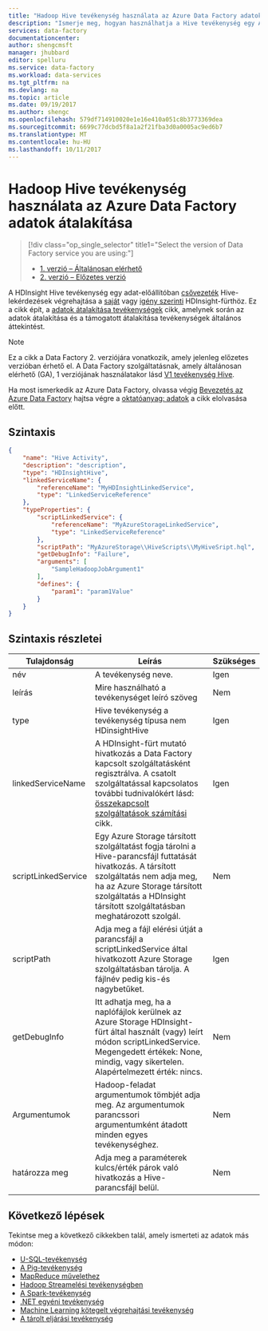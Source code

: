 ```yaml
---
title: "Hadoop Hive tevékenység használata az Azure Data Factory adatok átalakítása |} Microsoft Docs"
description: "Ismerje meg, hogyan használhatja a Hive tevékenység egy Azure data factoryban a-igény szerint vagy a saját HDInsight-fürtök a Hive-lekérdezések futtatásához."
services: data-factory
documentationcenter: 
author: shengcmsft
manager: jhubbard
editor: spelluru
ms.service: data-factory
ms.workload: data-services
ms.tgt_pltfrm: na
ms.devlang: na
ms.topic: article
ms.date: 09/19/2017
ms.author: shengc
ms.openlocfilehash: 579df714910020e1e16e410a051c8b3773369dea
ms.sourcegitcommit: 6699c77dcbd5f8a1a2f21fba3d0a0005ac9ed6b7
ms.translationtype: MT
ms.contentlocale: hu-HU
ms.lasthandoff: 10/11/2017
---
```

# <a name="transform-data-using-hadoop-hive-activity-in-azure-data-factory"></a>Hadoop Hive tevékenység használata az Azure Data Factory adatok átalakítása
> [!div class="op_single_selector" title1="Select the version of Data Factory service you are using:"]
> * [1. verzió – Általánosan elérhető](v1/data-factory-hive-activity.md)
> * [2. verzió – Előzetes verzió](transform-data-using-hadoop-hive.md)

A HDInsight Hive tevékenység egy adat-előállítóban [csővezeték](concepts-pipelines-activities.md) Hive-lekérdezések végrehajtása a [saját](compute-linked-services.md#azure-hdinsight-linked-service) vagy [igény szerinti](compute-linked-services.md#azure-hdinsight-on-demand-linked-service) HDInsight-fürthöz. Ez a cikk épít, a [adatok átalakítása tevékenységek](transform-data.md) cikk, amelynek során az adatok átalakítása és a támogatott átalakítása tevékenységek általános áttekintést.

> [!NOTE]
> Ez a cikk a Data Factory 2. verziójára vonatkozik, amely jelenleg előzetes verzióban érhető el. A Data Factory szolgáltatásnak, amely általánosan elérhető (GA), 1 verziójának használatakor lásd [V1 tevékenység Hive](v1/data-factory-hive-activity.md).

Ha most ismerkedik az Azure Data Factory, olvassa végig [Bevezetés az Azure Data Factory](introduction.md) hajtsa végre a [oktatóanyag: adatok](tutorial-transform-data-spark-powershell.md) a cikk elolvasása előtt. 

## <a name="syntax"></a>Szintaxis

```json
{
    "name": "Hive Activity",
    "description": "description",
    "type": "HDInsightHive",
    "linkedServiceName": {
        "referenceName": "MyHDInsightLinkedService",
        "type": "LinkedServiceReference"
    },
    "typeProperties": {
        "scriptLinkedService": {
            "referenceName": "MyAzureStorageLinkedService",
            "type": "LinkedServiceReference"
        },
        "scriptPath": "MyAzureStorage\\HiveScripts\\MyHiveSript.hql",
        "getDebugInfo": "Failure",
        "arguments": [
            "SampleHadoopJobArgument1"
        ],
        "defines": {
            "param1": "param1Value"
        }
    }   
}
```
## <a name="syntax-details"></a>Szintaxis részletei
| Tulajdonság            | Leírás                              | Szükséges |
| ------------------- | ---------------------------------------- | -------- |
| név                | A tevékenység neve.                     | Igen      |
| leírás         | Mire használható a tevékenységet leíró szöveg | Nem       |
| type                | Hive tevékenység a tevékenység típusa nem HDinsightHive | Igen      |
| linkedServiceName   | A HDInsight-fürt mutató hivatkozás a Data Factory kapcsolt szolgáltatásként regisztrálva. A csatolt szolgáltatással kapcsolatos további tudnivalókért lásd: [összekapcsolt szolgáltatások számítási](compute-linked-services.md) cikk. | Igen      |
| scriptLinkedService | Egy Azure Storage társított szolgáltatást fogja tárolni a Hive-parancsfájl futtatását hivatkozás. A társított szolgáltatás nem adja meg, ha az Azure Storage társított szolgáltatás a HDInsight társított szolgáltatásban meghatározott szolgál. | Nem       |
| scriptPath          | Adja meg a fájl elérési útját a parancsfájl a scriptLinkedService által hivatkozott Azure Storage szolgáltatásban tárolja. A fájlnév pedig kis-és nagybetűket. | Igen      |
| getDebugInfo        | Itt adhatja meg, ha a naplófájlok kerülnek az Azure Storage HDInsight-fürt által használt (vagy) leírt módon scriptLinkedService. Megengedett értékek: None, mindig, vagy sikertelen. Alapértelmezett érték: nincs. | Nem       |
| Argumentumok           | Hadoop-feladat argumentumok tömbjét adja meg. Az argumentumok parancssori argumentumként átadott minden egyes tevékenységhez. | Nem       |
| határozza meg             | Adja meg a paraméterek kulcs/érték párok való hivatkozás a Hive-parancsfájl belül. | Nem       |

## <a name="next-steps"></a>Következő lépések
Tekintse meg a következő cikkekben talál, amely ismerteti az adatok más módon: 

* [U-SQL-tevékenység](transform-data-using-data-lake-analytics.md)
* [A Pig-tevékenység](transform-data-using-hadoop-pig.md)
* [MapReduce művelethez](transform-data-using-hadoop-map-reduce.md)
* [Hadoop Streamelési tevékenységben](transform-data-using-hadoop-streaming.md)
* [A Spark-tevékenység](transform-data-using-spark.md)
* [.NET egyéni tevékenység](transform-data-using-dotnet-custom-activity.md)
* [Machine Learning kötegelt végrehajtási tevékenység](transform-data-using-machine-learning.md)
* [A tárolt eljárási tevékenység](transform-data-using-stored-procedure.md)

